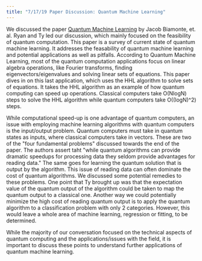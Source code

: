 ```yaml
---
title: "7/17/19 Paper Discussion: Quantum Machine Learning"
---
```


We discussed the paper [Quantum Machine Learning]("assets/papers_summer19/quantum_ML.pdf") by Jacob Biamonte, et. al. Ryan and Ty led our discussion, which mainly focused on the feasibility of quantum computation. This paper is a survey of current state of quantum machine learning. It addresses the feasability of quantum machine learning and potential applications as well as pitfalls. According to Quantum Machine Learning, most of the quantum computation applications focus on linear algebra operations, like Fourier transforms, finding eigenvectors/eigenvalues and solving linear sets of equations. This paper dives in on this last application, which uses the HHL algorithm to solve sets of equations. It takes the HHL algorithm as an example of how quantum computing can speed up operations. Classical computers take O(NlogN) steps to solve the HHL algorithm while quantum computers take O((logN)^2) steps.

While computational speed-up is one advantage of quantum computers, an issue with employing machine learning algorithms with quantum computers is the input/output problem. Quantum computers must take in quantum states as inputs, where classical computers take in vectors. These are two of the "four fundamental problems" discussed towards the end of the paper. The authors assert taht "while quantum algorithms can provide dramatic speedups for processing data they seldom provide advantages for reading data." The same goes for learning the quantum solution that is output by the algorithm. This issue of reading data can often dominate the cost of quantum algorithms. We discussed some potential remedies to these problems. One point that Ty brought up was that the expectation value of the quantum output of the algorithm could be taken to map the quantum output to a classical one. Another way we could potentially minimize the high cost of reading quantum output is to apply the quantum algorithm to a classification problem with only 2 categories. However, this would leave a whole area of machine learning, regression or fitting, to be determined.

While the majority of our conversation focused on the technical aspects of quantum computing and the applications/issues with the field, it is important to discuss these points to understand further applications of quantum machine learning.